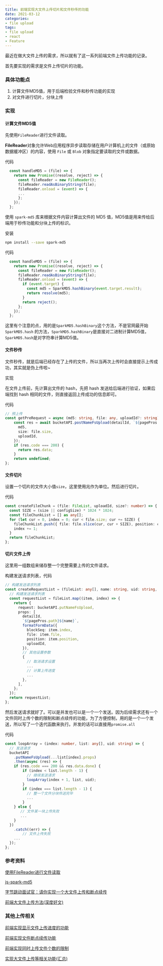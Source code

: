 ```yaml
---
title: 前端实现大文件上传切片和文件秒传的功能
date: 2021-03-12
categories:
- file upload
tags:
- file upload
- react
- Feature
---
```




最近在做大文件上传的需求，所以就有了这一系列前端文件上传功能的记录。

首先要实现的需求是文件上传切片的功能。



### 具体功能点

1. 计算文件MD5值，用于后端检验文件和秒传功能的实现
2. 对文件进行切片，分块上传



### 实现

#### 计算文件MD5值

先使用`FileReader`进行文件读取。

**FileReader**对象允许Web应用程序异步读取存储在用户计算机上的文件（或原始数据缓冲区）的内容，使用 `File` 或 `Blob` 对象指定要读取的文件或数据。

代码

```ts
  const handleMD5 = (file) => {
    return new Promise((resolve, reject) => {
      const fileReader = new FileReader();
      fileReader.readAsBinaryString(file);
      fileReader.onload = (event) => {
      ...
      };
    });
  };
```

使用 `spark-md5` 库来根据文件内容计算出文件的 MD5 值，MD5值是用来传给后端用于秒传功能和分块上传的标识。

安装

```bash
npm install --save spark-md5
```

代码

```ts
  const handleMD5 = (file) => {
    return new Promise((resolve, reject) => {
      const fileReader = new FileReader();
      fileReader.readAsBinaryString(file);
      fileReader.onload = (event) => {
        if (event.target) {
          const md5 = SparkMD5.hashBinary(event.target.result);
          return resolve(md5);
        }
        return reject();
      };
    });
  };
```

这里有个注意的点，用的是`SparkMD5.hashBinary`这个方法，不是官网最开始 `SparkMD5.hash` 的方法，`SparkMD5.hashBinary`是直接对二进制计算MD5值，`SparkMD5.hash`是对字符串计算MD5值。



#### 文件秒传

文件秒传，就是后端已经存在了上传的文件，所以当再次上传时会直接提示上传成功，其实就是伪上传啦~

实现

在文件上传前，先计算出文件的 hash，先把 hash 发送给后端进行验证，如果后端找到 hash 相同的文件，则直接返回上传成功的信息即可。

代码

```ts
// 预上传
const getPreRequest = async (md5: string, file: any, uploadId?: string) => {
    const res = await bucketAPI.postNameFsUpload(detailId, `${pagePros.path}${file.name}`, {
      md5,
      size: file.size,
      uploadId,
    });
    if (res.code === 200) {
      return res.data;
    }
    return undefined;
};
```



#### 文件切片

设置一个切片的文件大小值`size`，这里使用兆作为单位。然后进行切片。

代码

```ts
const createFileChunk = (file: FileList, uploadId, size?: number) => {
  const SIZE = (size || configSize) * 1024 * 1024;
  const fileChunkList = [] as any[];
  for (let cur = 0, index = 0; cur < file.size; cur += SIZE) {
    fileChunkList.push({ file: file.slice(cur, cur + SIZE), position: cur, index });
    index += 1;
  }
  return fileChunkList;
};
```



#### 切片文件上传

这里用一组数组来储存整一个完整需要上传的文件请求。

构建发送请求列表，代码

```ts
// 构建发送请求列表
const createRequestList = (fileList: any[], name: string, uid: string, uploadId: string) => {
  // 构建发送请求列表
  const requestList = fileList.map((item, index) => {
    return {
      request: bucketAPI.putNameFsUpload,
      props: [
        detailId,
        `${pagePros.path}${name}`,
        formatFormData({
          blockSeq: item.index,
          file: item.file,
          position: item.position,
          uploadId,
        }),
        // 其他设置参数
        {
          // 取消请求设置
          ...
          // 计算上传进度
          ...
        },
      ],
    };
  });
  return requestList;
};
```

然后发送请求就好了。可以是并发也可以是一个一个发送。因为后续需求还有一个文件同时上传个数的限制和断点续传的功能，为了方便控制，用的是一个一个发送，所以写了一个迭代函数来执行。并发的话可以直接用`promise.all`

代码

```ts
const loopArray = (index: number, list: any[], uid: string) => {
  // 发送请求
  bucketAPI
    .putNameFsUpload(...list[index].props)
    .then(async (res) => {
    if (res.code === 200 && res.data.done) {
        if (index < list.length - 1) {
          // 继续发送请求
          loopArray(index + 1, list, uid);
        }
        if (index === list.length - 1) {
          // 整一个文件分块传送完毕
          ...
        }
    } else {
       // 文件某一块上传失败
       ...
    }
  })
    .catch((err) => {
   		// 文件上传失败
    ...
  });
};
```





### 参考资料

[使用FileReader进行文件读取](https://www.jianshu.com/p/5fd16155901a)

[js-spark-md5](https://github.com/satazor/js-spark-md5)

[字节跳动面试官：请你实现一个大文件上传和断点续传](https://juejin.cn/post/6844904046436843527#heading-28)

[前端大文件上传方法(深度好文)](https://zhuanlan.zhihu.com/p/68271019)



### 其他上传相关

[前端实现显示文件上传进度的功能](https://xudany.github.io/file%20upload/2021/03/13/%E5%89%8D%E7%AB%AF%E5%AE%9E%E7%8E%B0%E6%98%BE%E7%A4%BA%E6%96%87%E4%BB%B6%E4%B8%8A%E4%BC%A0%E8%BF%9B%E5%BA%A6%E5%92%8C%E5%A4%A7%E6%96%87%E4%BB%B6%E5%BF%AB%E4%BC%A0%E5%8A%9F%E8%83%BD/)

[前端实现文件断点续传功能](https://xudany.github.io/file%20upload/2021/03/14/%E5%89%8D%E7%AB%AF%E5%AE%9E%E7%8E%B0%E6%96%87%E4%BB%B6%E6%96%AD%E7%82%B9%E7%BB%AD%E4%BC%A0%E5%8A%9F%E8%83%BD/)

[前端实现同时上传文件个数的限制](https://xudany.github.io/file%20upload/2021/03/15/%E5%89%8D%E7%AB%AF%E5%AE%9E%E7%8E%B0%E5%90%8C%E6%97%B6%E4%B8%8A%E4%BC%A0%E6%96%87%E4%BB%B6%E4%B8%AA%E6%95%B0%E7%9A%84%E9%99%90%E5%88%B6/)

[实现大文件上传等相关功能(汇总)](https://xudany.github.io/file%20upload/2021/03/16/%E5%AE%9E%E7%8E%B0%E5%A4%A7%E6%96%87%E4%BB%B6%E4%B8%8A%E4%BC%A0%E7%AD%89%E7%9B%B8%E5%85%B3%E5%8A%9F%E8%83%BD(%E6%B1%87%E6%80%BB)/)
